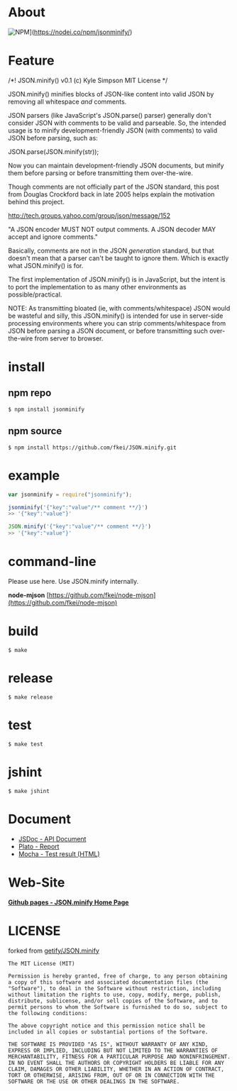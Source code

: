 # About

![NPM](https://nodei.co/npm/jsonminify.png?downloads=true&downloadRank=true&stars=true)](https://nodei.co/npm/jsonminify/)

# Feature

/*! JSON.minify()
	v0.1 (c) Kyle Simpson
	MIT License
*/

JSON.minify() minifies blocks of JSON-like content into valid JSON by removing all
whitespace *and* comments.

JSON parsers (like JavaScript's JSON.parse() parser) generally don't consider JSON
with comments to be valid and parseable. So, the intended usage is to minify
development-friendly JSON (with comments) to valid JSON before parsing, such as:

JSON.parse(JSON.minify(str));

Now you can maintain development-friendly JSON documents, but minify them before
parsing or before transmitting them over-the-wire.

Though comments are not officially part of the JSON standard, this post from
Douglas Crockford back in late 2005 helps explain the motivation behind this project.

http://tech.groups.yahoo.com/group/json/message/152

"A JSON encoder MUST NOT output comments. A JSON decoder MAY accept and ignore comments."

Basically, comments are not in the JSON *generation* standard, but that doesn't mean
that a parser can't be taught to ignore them. Which is exactly what JSON.minify()
is for.

The first implementation of JSON.minify() is in JavaScript, but the intent is to
port the implementation to as many other environments as possible/practical.

NOTE: As transmitting bloated (ie, with comments/whitespace) JSON would be wasteful
and silly, this JSON.minify() is intended for use in server-side processing
environments where you can strip comments/whitespace from JSON before parsing
a JSON document, or before transmitting such over-the-wire from server to browser.

# install

## npm repo

```
$ npm install jsonminify
```

##  npm source

```
$ npm install https://github.com/fkei/JSON.minify.git
```

# example


```javascript
var jsonminify = require("jsonminify");

jsonminify('{"key":"value"/** comment **/}')
>> '{"key":"value"}'

JSON.minify('{"key":"value"/** comment **/}')
>> '{"key":"value"}'
```

# command-line

Please use here. Use JSON.minify internally.

**node-mjson** [https://github.com/fkei/node-mjson](https://github.com/fkei/node-mjson)


# build

```
$ make
```

# release

```
$ make release
```

# test

```
$ make test
```

# jshint

```
$ make jshint
```

# Document

- [JSDoc - API Document](http://fkei.github.io/JSON.minify/docs/index.html)
- [Plato - Report](http://fkei.github.io/JSON.minify/report/index.html)
- [Mocha - Test result (HTML)](http://fkei.github.io/JSON.minify/TestDoc.html)

# Web-Site

**[Github pages - JSON.minify Home Page](http://fkei.github.io/JSON.minify/)**

# LICENSE

forked from [getify/JSON.minify](https://github.com/getify/JSON.minify)

```
The MIT License (MIT)

Permission is hereby granted, free of charge, to any person obtaining a copy of this software and associated documentation files (the "Software"), to deal in the Software without restriction, including without limitation the rights to use, copy, modify, merge, publish, distribute, sublicense, and/or sell copies of the Software, and to permit persons to whom the Software is furnished to do so, subject to the following conditions:

The above copyright notice and this permission notice shall be included in all copies or substantial portions of the Software.

THE SOFTWARE IS PROVIDED "AS IS", WITHOUT WARRANTY OF ANY KIND, EXPRESS OR IMPLIED, INCLUDING BUT NOT LIMITED TO THE WARRANTIES OF MERCHANTABILITY, FITNESS FOR A PARTICULAR PURPOSE AND NONINFRINGEMENT. IN NO EVENT SHALL THE AUTHORS OR COPYRIGHT HOLDERS BE LIABLE FOR ANY CLAIM, DAMAGES OR OTHER LIABILITY, WHETHER IN AN ACTION OF CONTRACT, TORT OR OTHERWISE, ARISING FROM, OUT OF OR IN CONNECTION WITH THE SOFTWARE OR THE USE OR OTHER DEALINGS IN THE SOFTWARE.
```
